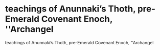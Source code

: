 # teachings of Anunnaki’s Thoth, pre-Emerald Covenant Enoch, ''Archangel

teachings of Anunnaki’s Thoth, pre-Emerald Covenant Enoch, ''Archangel